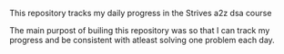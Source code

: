 This repository tracks my daily progress in the Strives a2z dsa course

The main purpost of builing this repository was so that I can track my progress and be consistent with atleast solving one problem each day.